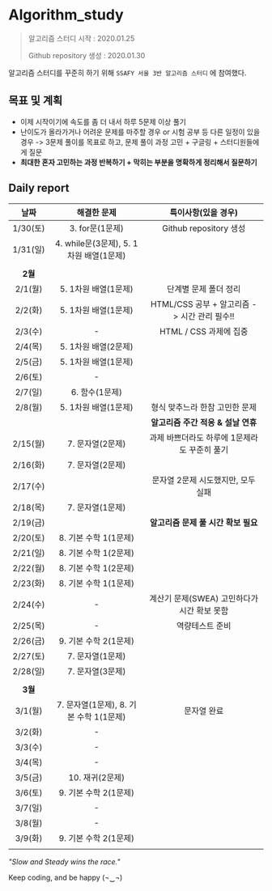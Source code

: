 # Algorithm_study

> 알고리즘 스터디 시작 : 2020.01.25
>
> Github repository 생성 : 2020.01.30



알고리즘 스터디를 꾸준히 하기 위해 `SSAFY 서울 3반 알고리즘 스터디` 에 참여했다.



## 목표 및 계획

- 이제 시작이기에 속도를 좀 더 내서 하루 5문제 이상 풀기
- 난이도가 올라가거나 어려운 문제를 마주할 경우 or 시험 공부 등 다른 일정이 있을 경우 -> 3문제 풀이를 목표로 하고, 문제 풀이 과정 고민 + 구글링 + 스터디원들에게 질문
- **최대한 혼자 고민하는 과정 반복하기 + 막히는 부분을 명확하게 정리해서 질문하기**



## Daily report

|   날짜   |               해결한 문제               |             특이사항(있을 경우)              |
| :------: | :-------------------------------------: | :------------------------------------------: |
| 1/30(토) |             3. for문(1문제)             |            Github repository 생성            |
| 1/31(일) | 4. while문(3문제), 5. 1차원 배열(1문제) |                                              |
|          |                                         |                                              |
| **2월**  |                                         |                                              |
| 2/1(월)  |          5. 1차원 배열(1문제)           |            단계별 문제 폴더 정리             |
| 2/2(화)  |          5. 1차원 배열(1문제)           | HTML/CSS 공부 + 알고리즘 -> 시간 관리 필수!! |
| 2/3(수)  |                    -                    |            HTML / CSS 과제에 집중            |
| 2/4(목)  |          5. 1차원 배열(2문제)           |                                              |
| 2/5(금)  |          5. 1차원 배열(1문제)           |                                              |
| 2/6(토)  |                    -                    |                                              |
| 2/7(일)  |             6. 함수(1문제)              |                                              |
| 2/8(월)  |          5. 1차원 배열(1문제)           |        형식 맞추느라 한참 고민한 문제        |
|          |                                         |      **알고리즘 주간 적응 & 설날 연휴**      |
| 2/15(월) |            7. 문자열(2문제)             | 과제 바쁘더라도 하루에 1문제라도 꾸준히 풀기 |
| 2/16(화) |            7. 문자열(2문제)             |                                              |
| 2/17(수) |                                         |      문자열 2문제 시도했지만, 모두 실패      |
| 2/18(목) |            7. 문자열(1문제)             |                                              |
| 2/19(금) |                                         |     **알고리즘 문제 풀 시간 확보 필요**      |
| 2/20(토) |          8. 기본 수학 1(1문제)          |                                              |
| 2/21(일) |          8. 기본 수학 1(2문제)          |                                              |
| 2/22(월) |          8. 기본 수학 1(2문제)          |                                              |
| 2/23(화) |          8. 기본 수학 1(1문제)          |                                              |
| 2/24(수) |                    -                    | 계산기 문제(SWEA) 고민하다가 시간 확보 못함  |
| 2/25(목) |                    -                    |               역량테스트 준비                |
| 2/26(금) |          9. 기본 수학 2(1문제)          |                                              |
| 2/27(토) |            7. 문자열(1문제)             |                                              |
| 2/28(일) |            7. 문자열(3문제)             |                                              |
|          |                                         |                                              |
| **3월**  |                                         |                                              |
| 3/1(월)  | 7. 문자열(1문제), 8. 기본 수학 1(1문제) |                 문자열 완료                  |
| 3/2(화)  |                    -                    |                                              |
| 3/3(수)  |                    -                    |                                              |
| 3/4(목)  |                    -                    |                                              |
| 3/5(금)  |             10. 재귀(2문제)             |                                              |
| 3/6(토)  |          9. 기본 수학 2(1문제)          |                                              |
| 3/7(일)  |                    -                    |                                              |
| 3/8(월)  |                    -                    |                                              |
| 3/9(화)  |          9. 기본 수학 2(1문제)          |                                              |
|          |                                         |                                              |



*"Slow and Steady wins the race."* 

Keep coding, and be happy (¬‿¬)